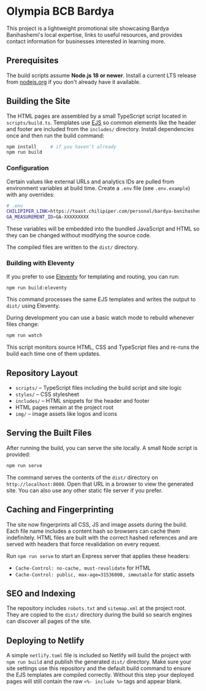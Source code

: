 # Olympia BCB Bardya

This project is a lightweight promotional site showcasing Bardya Banihashemi's local expertise, links to useful resources, and provides contact information for businesses interested in learning more.

## Prerequisites

The build scripts assume **Node.js 18 or newer**. Install a current LTS release from [nodejs.org](https://nodejs.org/) if you don't already have it available.

## Building the Site

The HTML pages are assembled by a small TypeScript script located in `scripts/build.ts`.
Templates use [EJS](https://ejs.co/) so common elements like the header and footer
are included from the `includes/` directory.
Install dependencies once and then run the build command:

```bash
npm install     # if you haven't already
npm run build
```

### Configuration

Certain values like external URLs and analytics IDs are pulled from environment variables at build time. Create a `.env` file (see `.env.example`) with any overrides:

```bash
# .env
CHILIPIPER_LINK=https://toast.chilipiper.com/personal/bardya-banihashemi
GA_MEASUREMENT_ID=GA-XXXXXXXXX
```

These variables will be embedded into the bundled JavaScript and HTML so they can be changed without modifying the source code.

The compiled files are written to the `dist/` directory.

### Building with Eleventy

If you prefer to use [Eleventy](https://www.11ty.dev/) for templating and routing,
you can run:

```bash
npm run build:eleventy
```

This command processes the same EJS templates and writes the output to `dist/` using Eleventy.

During development you can use a basic watch mode to rebuild whenever files
change:

```bash
npm run watch
```

This script monitors source HTML, CSS and TypeScript files and re-runs the build
each time one of them updates.

## Repository Layout

 - `scripts/` – TypeScript files including the build script and site logic
- `styles/` – CSS stylesheet
- `includes/` – HTML snippets for the header and footer
- HTML pages remain at the project root
- `img/` – image assets like logos and icons

## Serving the Built Files

After running the build, you can serve the site locally. A small Node script is provided:

```bash
npm run serve
```

The command serves the contents of the `dist/` directory on `http://localhost:8080`.
Open that URL in a browser to view the generated site. You can also use any other static file server if you prefer.

## Caching and Fingerprinting

The site now fingerprints all CSS, JS and image assets during the build. Each file name includes a content hash so browsers can cache them indefinitely. HTML files are built with the correct hashed references and are served with headers that force revalidation on every request.

Run `npm run serve` to start an Express server that applies these headers:

- `Cache-Control: no-cache, must-revalidate` for HTML
- `Cache-Control: public, max-age=31536000, immutable` for static assets

## SEO and Indexing

The repository includes `robots.txt` and `sitemap.xml` at the project root.
They are copied to the `dist/` directory during the build so search engines can
discover all pages of the site.

## Deploying to Netlify

A simple `netlify.toml` file is included so Netlify will build the project with `npm run build` and publish the generated `dist/` directory. Make sure your site settings use this repository and the default build command to ensure the EJS templates are compiled correctly. Without this step your deployed pages will still contain the raw `<%- include %>` tags and appear blank.


